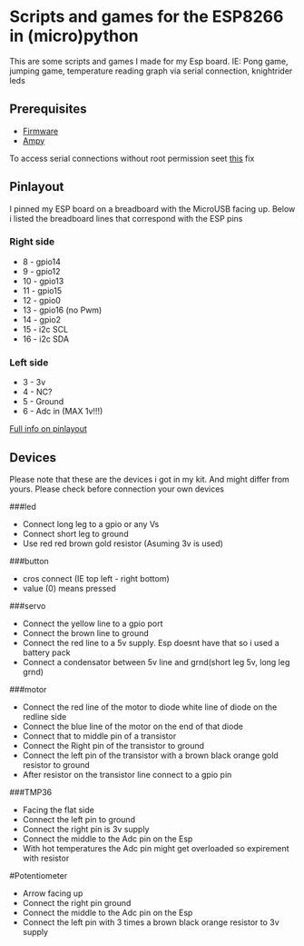 # Scripts and games for the ESP8266 in (micro)python
This are some scripts and games I made for my Esp board.
IE: Pong game, jumping game, temperature reading graph via serial connection, knightrider leds

## Prerequisites
* [Firmware](http://docs.micropython.org/en/latest/esp8266/esp8266/tutorial/intro.html#deploying-the-firmware)
* [Ampy](https://github.com/adafruit/ampy)

To access serial connections without root permission seet [this](https://askubuntu.com/questions/133235/how-do-i-allow-non-root-access-to-ttyusb0-on-12-04) fix

## Pinlayout
I pinned my ESP board on a breadboard with the MicroUSB facing up. Below i listed the breadboard lines that correspond with the ESP pins
### Right side
* 8  - gpio14
* 9  - gpio12
* 10 - gpio13
* 11 - gpio15
* 12 - gpio0
* 13 - gpio16 (no Pwm)
* 14 - gpio2
* 15 - i2c SCL
* 16 - i2c SDA

### Left side
* 3 - 3v
* 4 - NC?
* 5 - Ground
* 6 - Adc in (MAX 1v!!!)

[Full info on pinlayout](https://cdn-learn.adafruit.com/downloads/pdf/adafruit-feather-huzzah-esp8266.pdf)


## Devices
Please note that these are the devices i got in my kit. And might differ from yours. Please check before connection your own devices

###led
* Connect long leg to a gpio or any Vs
* Connect short leg to ground
* Use red red brown gold resistor (Asuming 3v is used)

###button
* cros connect (IE top left - right bottom)
* value (0) means pressed

###servo
* Connect the yellow line to a gpio port
* Connect the brown line to ground
* Connect the red line to a 5v supply. Esp doesnt have that so i used a battery pack
* Connect a condensator between 5v line and grnd(short leg 5v, long leg grnd)

###motor
* Connect the red line of the motor to diode white line of diode on the redline side
* Connect the blue line of the motor on the end of that diode
* Connect that to middle pin of a transistor
* Connect the Right pin of the transistor to ground
* Connect the left pin of the transistor with a brown black orange gold resistor to ground
* After resistor on the transistor line connect to a gpio pin

###TMP36
* Facing the flat side
* Connect the left pin to ground
* Connect the right pin is 3v supply
* Connect the middle to the Adc pin on the Esp
* With hot temperatures the Adc pin might get overloaded so expirement with resistor

#Potentiometer
* Arrow facing up
* Connect the right pin ground
* Connect the middle to the Adc pin on the Esp
* Connect the left pin with 3 times a brown black orange resistor to 3v supply


